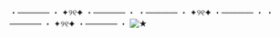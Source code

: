 ・———— ・ ✦୨୧✦ ・———— ・ ・———— ・ ✦୨୧✦ ・———— ・ ・———— ・ ✦୨୧✦ ・———— ・ 
![★](https://github.com/user-attachments/assets/9849643c-fde8-431f-83aa-42301858b604)
